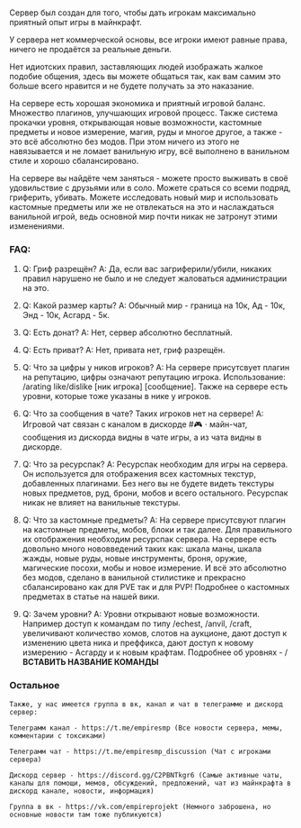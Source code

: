 ### 

Сервер был создан для того, чтобы дать игрокам максимально приятный опыт игры в майнкрафт.

У сервера нет коммерческой основы, все игроки имеют равные права, ничего не продаётся за реальные деньги.

Нет идиотских правил, заставляющих людей изображать жалкое подобие общения, здесь вы можете общаться так, как вам самим это больше всего нравится и не будете получать за это наказание.

На сервере есть хорошая экономика и приятный игровой баланс. Множество плагинов, улучшающих игровой процесс. Также система прокачки уровня, открывающая новые возможности, кастомные предметы и новое измерение, магия, руды и многое другое, а также - это всё абсолютно без модов. При этом ничего из этого не навязывается и не ломает ванильную игру, всё выполнено в ванильном стиле и хорошо сбалансировано.

На сервере вы найдёте чем заняться - можете просто выживать в своё удовильствие с друзьями или в соло. Можете сраться со всеми подряд, гриферить, убивать. Можете исследовать новый мир и использовать кастомные предметы или же не отвлекаться на это и наслаждаться ванильной игрой, ведь основной мир почти никак не затронут этими изменениями.

### FAQ:
1. 
    Q: Гриф разрещён?
    A: Да, если вас загриферили/убили, никаких правил нарушено не было и не следует жаловаться администрации на это.

2. 
    Q: Какой размер карты?
    A: Обычный мир - граница на 10к, Ад - 10к, Энд - 10к, Асгард - 5к.

3. 
    Q: Есть донат?
    A: Нет, сервер абсолютно бесплатный.

4. 
    Q: Есть приват?
    A: Нет, привата нет, гриф разрещён.

5. 
    Q: Что за цифры у ников игроков?
    A: На сервере присутсвует плагин на репутацию, цифры означают репутацию игрока. Использование: /arating like/dislike [ник игрока]  [сообщение]. Также на сервере есть уровни, которые тоже указаны в нике у игроков.

6. 
    Q: Что за сообщения в чате? Таких игроков нет на сервере!
    A: Игровой чат связан с каналом в дискорде #🎮ㆍмайн-чат, сообщения из дискорда видны в чате игры, а из чата видны в дискорде.

7. 
    Q: Что за ресурспак?
    A: Ресурспак необходим для игры на сервера. Он используется для отображения всех кастомных текстур, добавленных плагинами. Без него вы не будете видеть текстуры новых предметов, руд, брони, мобов и всего остального. Ресурспак никак не влияет на ванильные текстуры.
 
8. 
    Q: Что за кастомные предметы?
    A: На сервере присутсвуют плагин на кастомные предметы, мобов, блоки и так далее. Для правильного их отображения необходим ресурспак сервера. На сервере есть довольно много нововведений таких как: шкала маны, шкала жажды, новые руды, новые инструменты, броня, оружие, магические посохи, мобы и новое измерение. И всё это абсолютно без модов, сделано в ванильной стилистике и прекрасно сбалансировано как для PVE так и для PVP! Подробнее о кастомных предметах в статье на нашей вики.
    
9. 
    Q: Зачем уровни?
    A: Уровни открывают новые возможности. Например доступ к командам по типу /echest, /anvil, /craft, увеличивают количество хомов, слотов на аукционе, дают доступ к изменению цвета ника и преффикса, дают доступ к новому измерению - Асгарду и к новым крафтам. Подробнее об уровнях - /**ВСТАВИТЬ НАЗВАНИЕ КОМАНДЫ**

### Остальное
    Также, у нас имеется группа в вк, канал и чат в телеграмме и дискорд сервер:

    Телеграмм канал - https://t.me/empiresmp (Все новости сервера, мемы, комментарии с токсиками)

    Телеграмм чат - https://t.me/empiresmp_discussion (Чат с игроками сервера)

    Дискорд сервер - https://discord.gg/C2PBNTkgr6 (Самые активные чаты, каналы для помощи, мемов, обсуждений, предложений, чат из майнкрафта в дискорд канале, новости, информация)  

    Группа в вк - https://vk.com/empireprojekt (Немного заброшена, но основные новости там тоже публикуются)